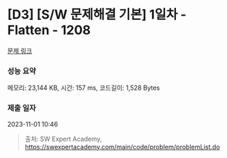 # [D3] [S/W 문제해결 기본] 1일차 - Flatten - 1208 

[문제 링크](https://swexpertacademy.com/main/code/problem/problemDetail.do?contestProbId=AV139KOaABgCFAYh) 

### 성능 요약

메모리: 23,144 KB, 시간: 157 ms, 코드길이: 1,528 Bytes

### 제출 일자

2023-11-01 10:46



> 출처: SW Expert Academy, https://swexpertacademy.com/main/code/problem/problemList.do